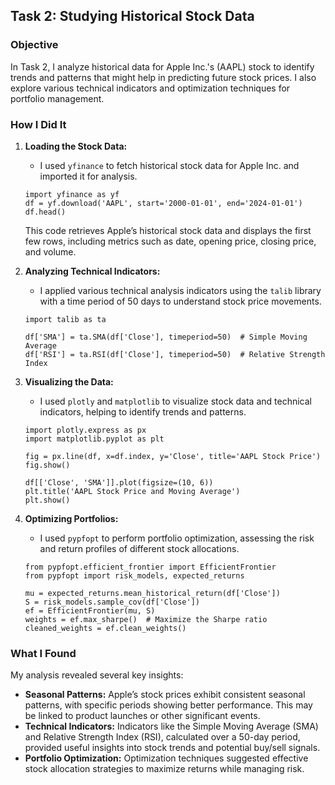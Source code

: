 ## Task 2: Studying Historical Stock Data

### Objective

In Task 2, I analyze historical data for Apple Inc.'s (AAPL) stock to identify trends and patterns that might help in predicting future stock prices. I also explore various technical indicators and optimization techniques for portfolio management.

### How I Did It

1. **Loading the Stock Data:**
   - I used `yfinance` to fetch historical stock data for Apple Inc. and imported it for analysis.
   
   ```
   import yfinance as yf
   df = yf.download('AAPL', start='2000-01-01', end='2024-01-01')
   df.head()
   ```
   This code retrieves Apple’s historical stock data and displays the first few rows, including metrics such as date, opening price, closing price, and volume.

2. **Analyzing Technical Indicators:**
   - I applied various technical analysis indicators using the `talib` library with a time period of 50 days to understand stock price movements.
   
   ```
   import talib as ta
   
   df['SMA'] = ta.SMA(df['Close'], timeperiod=50)  # Simple Moving Average
   df['RSI'] = ta.RSI(df['Close'], timeperiod=50)  # Relative Strength Index
   ```

3. **Visualizing the Data:**
   - I used `plotly` and `matplotlib` to visualize stock data and technical indicators, helping to identify trends and patterns.
   
   ```
   import plotly.express as px
   import matplotlib.pyplot as plt
   
   fig = px.line(df, x=df.index, y='Close', title='AAPL Stock Price')
   fig.show()

   df[['Close', 'SMA']].plot(figsize=(10, 6))
   plt.title('AAPL Stock Price and Moving Average')
   plt.show()
   ```

4. **Optimizing Portfolios:**
   - I used `pypfopt` to perform portfolio optimization, assessing the risk and return profiles of different stock allocations.
   
   ```
   from pypfopt.efficient_frontier import EfficientFrontier
   from pypfopt import risk_models, expected_returns
   
   mu = expected_returns.mean_historical_return(df['Close'])
   S = risk_models.sample_cov(df['Close'])
   ef = EfficientFrontier(mu, S)
   weights = ef.max_sharpe()  # Maximize the Sharpe ratio
   cleaned_weights = ef.clean_weights()
   ```

### What I Found

My analysis revealed several key insights:

- **Seasonal Patterns:** Apple’s stock prices exhibit consistent seasonal patterns, with specific periods showing better performance. This may be linked to product launches or other significant events.
- **Technical Indicators:** Indicators like the Simple Moving Average (SMA) and Relative Strength Index (RSI), calculated over a 50-day period, provided useful insights into stock trends and potential buy/sell signals.
- **Portfolio Optimization:** Optimization techniques suggested effective stock allocation strategies to maximize returns while managing risk.
